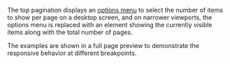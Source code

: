 The top pagination displays an [options menu](/components/OptionsMenu/examples/) to select the number of items to show per page on a desktop screen, and on narrower viewports, the options menu is replaced with an element showing the currently visible items along with the total number of pages.

The examples are shown in a full page preview to demonstrate the responsive behavior at different breakpoints.